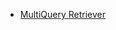 * [MultiQuery Retriever](/integrations/builtin/cluster-nodes/sub-nodes/n8n-nodes-langchain.retrievermultiquery.md)
